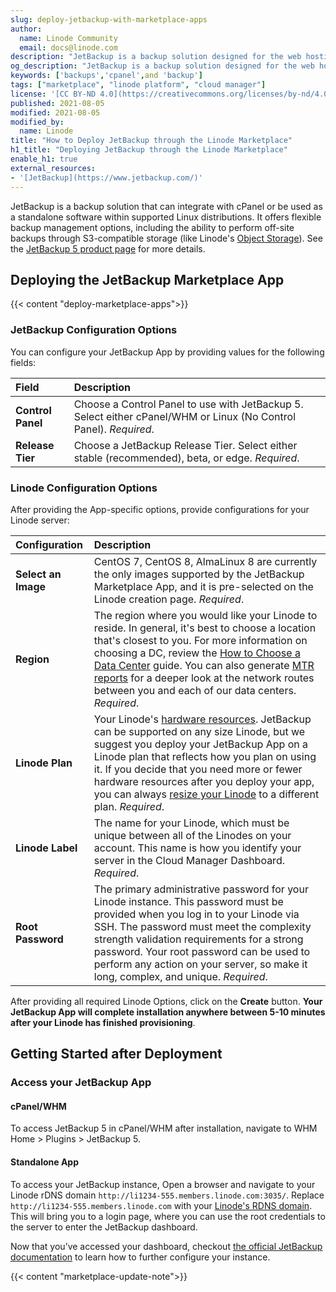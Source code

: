 ```yaml
---
slug: deploy-jetbackup-with-marketplace-apps
author:
  name: Linode Community
  email: docs@linode.com
description: "JetBackup is a backup solution designed for the web hosting industry. This tutorial walks you through deploying JetBackup using the Linode Marketplace."
og_description: "JetBackup is a backup solution designed for the web hosting industry. This tutorial walks you through deploying JetBackup using the Linode Marketplace."
keywords: ['backups','cpanel',and 'backup']
tags: ["marketplace", "linode platform", "cloud manager"]
license: '[CC BY-ND 4.0](https://creativecommons.org/licenses/by-nd/4.0)'
published: 2021-08-05
modified: 2021-08-05
modified_by:
  name: Linode
title: "How to Deploy JetBackup through the Linode Marketplace"
h1_title: "Deploying JetBackup through the Linode Marketplace"
enable_h1: true
external_resources:
- '[JetBackup](https://www.jetbackup.com/)'
---
```


JetBackup is a backup solution that can integrate with cPanel or be used as a standalone software within supported Linux distributions. It offers flexible backup management options, including the ability to perform off-site backups through S3-compatible storage (like Linode's [Object Storage](https://www.linode.com/products/object-storage/)). See the [JetBackup 5 product page](https://www.jetbackup.com/jetbackup-5/) for more details.

## Deploying the JetBackup Marketplace App

{{< content "deploy-marketplace-apps">}}

### JetBackup Configuration Options

You can configure your JetBackup App by providing values for the following fields:

| **Field** | **Description** |
|:--------------|:------------|
| **Control Panel** | Choose a Control Panel to use with JetBackup 5. Select either cPanel/WHM or Linux (No Control Panel). *Required*. |
| **Release Tier** | Choose a JetBackup Release Tier. Select either stable (recommended), beta, or edge. *Required*. |

### Linode Configuration Options

After providing the App-specific options, provide configurations for your Linode server:
<!-- Be sure to edit the Select an Image and Linode Plan to match app's needs -->

| **Configuration** | **Description** |
|:--------------|:------------|
| **Select an Image** | CentOS 7, CentOS 8, AlmaLinux 8 are currently the only images supported by the JetBackup Marketplace App, and it is pre-selected on the Linode creation page. *Required*. |
| **Region** | The region where you would like your Linode to reside. In general, it's best to choose a location that's closest to you. For more information on choosing a DC, review the [How to Choose a Data Center](/docs/platform/how-to-choose-a-data-center) guide. You can also generate [MTR reports](/docs/networking/diagnostics/diagnosing-network-issues-with-mtr/) for a deeper look at the network routes between you and each of our data centers. *Required*. |
| **Linode Plan** | Your Linode's [hardware resources](/docs/platform/how-to-choose-a-linode-plan/#hardware-resource-definitions). JetBackup can be supported on any size Linode, but we suggest you deploy your JetBackup App on a Linode plan that reflects how you plan on using it. If you decide that you need more or fewer hardware resources after you deploy your app, you can always [resize your Linode](/docs/platform/disk-images/resizing-a-linode/) to a different plan. *Required*. |
| **Linode Label** | The name for your Linode, which must be unique between all of the Linodes on your account. This name is how you identify your server in the Cloud Manager Dashboard. *Required*. |
| **Root Password** | The primary administrative password for your Linode instance. This password must be provided when you log in to your Linode via SSH. The password must meet the complexity strength validation requirements for a strong password. Your root password can be used to perform any action on your server, so make it long, complex, and unique. *Required*. |

After providing all required Linode Options, click on the **Create** button. **Your JetBackup App will complete installation anywhere between 5-10 minutes after your Linode has finished provisioning**.

## Getting Started after Deployment

### Access your JetBackup App

#### cPanel/WHM

To access JetBackup 5 in cPanel/WHM after installation, navigate to WHM Home > Plugins > JetBackup 5.

#### Standalone App

To access your JetBackup instance, Open a browser and navigate to your Linode rDNS domain `http://li1234-555.members.linode.com:3035/`. Replace `http://li1234-555.members.linode.com` with your [Linode's RDNS domain](docs/guides/remote-access/#resetting-reverse-dns). This will bring you to a login page, where you can use the root credentials to the server to enter the JetBackup dashboard.

Now that you’ve accessed your dashboard, checkout [the official JetBackup documentation](https://docs.jetbackup.com/v5.1/adminpanel/gettingStarted.html#gettingstarted) to learn how to further configure your instance.

{{< content "marketplace-update-note">}}